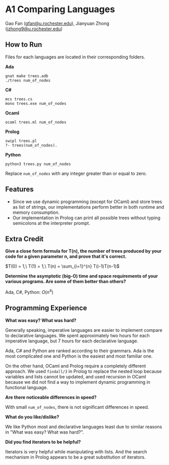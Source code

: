 # A1 Comparing Languages

Gao Fan (gfan@u.rochester.edu), Jianyuan Zhong (jzhong9@u.rochester.edu)

## How to Run

Files for each languages are located in their corresponding folders. 

**Ada**

```
gnat make trees.adb
./trees num_of_nodes
```

**C#**

```
mcs trees.cs
mono trees.exe num_of_nodes
```

**Ocaml**

```
ocaml trees.ml num_of_nodes
```

**Prolog**

```
swipl trees.pl
?- trees(num_of_nodes).
```

**Python**

```
python3 trees.py num_of_nodes
```

Replace `num_of_nodes` with any integer greater than or equal to zero. 

## Features

- Since we use dynamic programming (except for OCaml) and store trees as list of strings, our implementations perform better in both runtime and memory consumption. 
- Our implementation in Prolog can print all possible trees without typing semicolons at the interpreter prompt. 

## Extra Credit

**Give a close form formula for T(n), the number of trees produced by your code for a given parameter n, and prove that it's correct.**

$T(0) = 1,\ T(1) = 1,\ T(n) = \sum_{i=1}^{n} T(i-1)T(n-1)$

**Determine the asymptotic (big-O) time and space requirements of your various programs.  Are some of them better than others?**

Ada, C#, Python: $O(n^4)$

## Programming Experience

**What was easy? What was hard?**

Generally speaking, imperative languages are easier to implement compare to declarative languages. We spent approximately two hours for each imperative language, but 7 hours for each declarative language. 

Ada, C# and Python are ranked according to their grammars. Ada is the most complicated one and Python is the easiest and most familiar one. 

On the other hand, OCaml and Prolog require a completely different approach. We used `findall/3` in Prolog to replace the nested loop because variables and lists cannot be updated, and used recursion in OCaml because we did not find a way to implement dynamic programming in functional language. 

**Are there noticeable differences in speed?**

With small `num_of_nodes`, there is not significant differences in speed. 

**What do you like/dislike?**

We like Python most and declarative languages least due to similar reasons in "What was easy? What was hard?". 

**Did you find iterators to be helpful?**

Iterators is very helpful while manipulating with lists. And the search mechanism in Prolog appears to be a great substitution of iterators. 